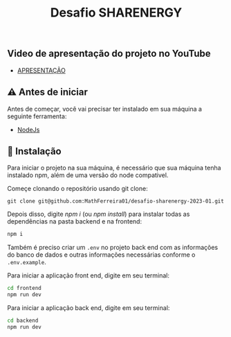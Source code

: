 <h1 align="center" id="top">Desafio SHARENERGY</h1>
<br>

## Video de apresentação do projeto no YouTube

- [APRESENTAÇÃO](https://youtu.be/iJL4masUO20)

## ⚠ Antes de iniciar

Antes de começar, você vai precisar ter instalado em sua máquina a seguinte ferramenta:

- [NodeJs](https://nodejs.org/en/)

## 🎲 Instalação

Para iniciar o projeto na sua máquina, é necessário que sua máquina tenha instalado npm, além de uma versão do node compativel.

Começe clonando o repositório usando git clone:

```
git clone git@github.com:MathFerreira01/desafio-sharenergy-2023-01.git
```

Depois disso, digite <em>npm i</em> (ou <em>npm install</em>) para instalar todas as dependências na pasta backend e na frontend:

```bash
npm i
```

Também é preciso criar um `.env` no projeto back end com as informações do banco de dados e outras informações necessárias conforme o `.env.example`.

Para iniciar a aplicação front end, digite em seu terminal:

```bash
cd frontend
npm run dev
```

Para iniciar a aplicação back end, digite em seu terminal:

```bash
cd backend
npm run dev
```

